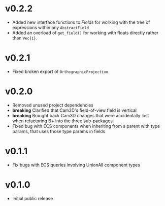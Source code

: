 # v0.2.2

* Added new interface functions to *Fields* for working with the tree of expressions within any `AbstractField`
* Added an overload of `get_field()` for working with floats directly rather than `Vec{1}`.

# v0.2.1

* Fixed broken export of `OrthographicProjection`

# v0.2.0

* Removed unused project dependencies
* **breaking** Clarified that Cam3D's field-of-view field is vertical
* **breaking** Brought back Cam3D changes that were accidentally lost when refactoring B+ into the three sub-packages
* Fixed bug with ECS components when inheriting from a parent with type params, that uses those type params in fields

# v0.1.1

* Fix bugs with ECS queries involving UnionAll component types

# v0.1.0

* Initial public release